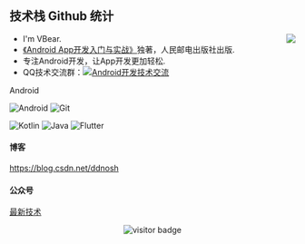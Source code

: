 ## 技术栈 Github 统计
<img align="right" src="https://github-readme-stats.vercel.app/api?username=ddnosh&show_icons=true">

- I'm VBear.
- [《Android App开发入门与实战》](https://item.jd.com/12696227.html)独著，人民邮电出版社出版.
- 专注Android开发，让App开发更加轻松.
- QQ技术交流群：<a target="_blank" href="//shang.qq.com/wpa/qunwpa?idkey=5867e988b85eecbb8c50bedab9810624fc017ce71098ae9394e7c935a4125281"><img border="0" src="http://pub.idqqimg.com/wpa/images/group.png" alt="Android开发技术交流" title="Android开发技术交流"></a>

Android

![Android](https://img.shields.io/badge/-Android-green?style=for-the-badge&logo=android&logoColor=%000000)
![Git](https://img.shields.io/badge/-Git-blue?style=for-the-badge&logo=git&logoColor=%000000)

![Kotlin](https://img.shields.io/badge/-Kotlin-blueviolet?style=for-the-badge&logo=kotlin&logoColor=%000000)
![Java](https://img.shields.io/badge/-Java-orange?style=for-the-badge&logo=java&logoColor=%000000)
![Flutter](https://img.shields.io/badge/-Flutter-9cf?style=for-the-badge&logo=flutter&logoColor=%000000)

#### 博客
https://blog.csdn.net/ddnosh

#### 公众号
[最新技术](https://github.com/ddnosh/githubusercontent/blob/master/image/qrcode_for_gh_c85f9a8a7aaa_258.jpg)

<!-- 访客 -->
<p align="center">
  <img src="https://visitor-badge.glitch.me/badge?page_id=ddnosh.ddnosh" alt="visitor badge"/>
</p>
